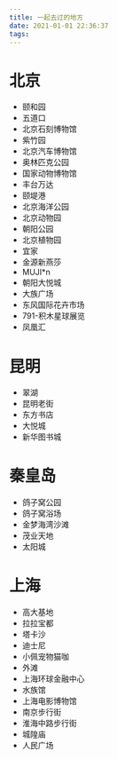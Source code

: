 ```yaml
---
title: 一起去过的地方
date: 2021-01-01 22:36:37
tags:
---
```

# 北京
- 颐和园
- 五道口
- 北京石刻博物馆
- 紫竹园
- 北京汽车博物馆
- 奥林匹克公园
- 国家动物博物馆
- 丰台万达
- 颐堤港
- 北京海洋公园
- 北京动物园
- 朝阳公园
- 北京植物园
- 宜家
- 金源新燕莎
- MUJI*n
- 朝阳大悦城
- 大族广场
- 东风国际花卉市场
- 791-积木星球展览
- 凤凰汇

# 昆明
- 翠湖
- 昆明老街
- 东方书店
- 大悦城
- 新华图书城

# 秦皇岛
- 鸽子窝公园
- 鸽子窝浴场
- 金梦海湾沙滩
- 茂业天地
- 太阳城

# 上海
- 高大基地
- 拉拉宝都
- 塔卡沙
- 迪士尼
- 小佩宠物猫咖
- 外滩
- 上海环球金融中心
- 水族馆
- 上海电影博物馆
- 南京步行街
- 淮海中路步行街
- 城隍庙
- 人民广场